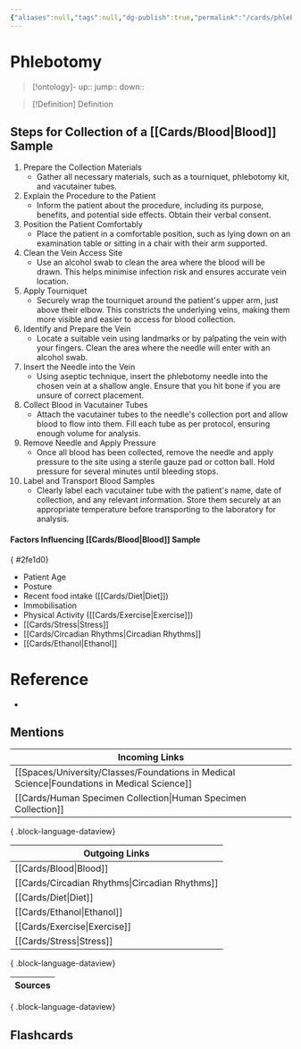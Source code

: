 ```yaml
---
{"aliases":null,"tags":null,"dg-publish":true,"permalink":"/cards/phlebotomy/","dgPassFrontmatter":true}
---
```


# Phlebotomy

> [!ontology]-
> up:: 
> jump:: 
> down:: 

> [!Definition] Definition

## Steps for Collection of a [[Cards/Blood\|Blood]] Sample

1. Prepare the Collection Materials
	- Gather all necessary materials, such as a tourniquet, phlebotomy kit, and vacutainer tubes.
2. Explain the Procedure to the Patient
	- Inform the patient about the procedure, including its purpose, benefits, and potential side effects. Obtain their verbal consent.
3. Position the Patient Comfortably
	- Place the patient in a comfortable position, such as lying down on an examination table or sitting in a chair with their arm supported.
4. Clean the Vein Access Site
	- Use an alcohol swab to clean the area where the blood will be drawn. This helps minimise infection risk and ensures accurate vein location.
5. Apply Tourniquet
	- Securely wrap the tourniquet around the patient's upper arm, just above their elbow. This constricts the underlying veins, making them more visible and easier to access for blood collection.
6. Identify and Prepare the Vein
	- Locate a suitable vein using landmarks or by palpating the vein with your fingers. Clean the area where the needle will enter with an alcohol swab.
7. Insert the Needle into the Vein
	- Using aseptic technique, insert the phlebotomy needle into the chosen vein at a shallow angle. Ensure that you hit bone if you are unsure of correct placement.
8. Collect Blood in Vacutainer Tubes
	- Attach the vacutainer tubes to the needle's collection port and allow blood to flow into them. Fill each tube as per protocol, ensuring enough volume for analysis.
9. Remove Needle and Apply Pressure
	- Once all blood has been collected, remove the needle and apply pressure to the site using a sterile gauze pad or cotton ball. Hold pressure for several minutes until bleeding stops.
10. Label and Transport Blood Samples
	- Clearly label each vacutainer tube with the patient's name, date of collection, and any relevant information. Store them securely at an appropriate temperature before transporting to the laboratory for analysis.

#### Factors Influencing [[Cards/Blood\|Blood]] Sample
{ #2fe1d0}


- Patient Age
- Posture
- Recent food intake ([[Cards/Diet\|Diet]])
- Immobilisation
- Physical Activity ([[Cards/Exercise\|Exercise]])
- [[Cards/Stress\|Stress]]
- [[Cards/Circadian Rhythms\|Circadian Rhythms]]
- [[Cards/Ethanol\|Ethanol]]

# Reference

- 

## Mentions

| Incoming Links                                                                                  |
| ----------------------------------------------------------------------------------------------- |
| [[Spaces/University/Classes/Foundations in Medical Science\|Foundations in Medical Science]] |
| [[Cards/Human Specimen Collection\|Human Specimen Collection]]                               |

{ .block-language-dataview}

| Outgoing Links                                    |
| ------------------------------------------------- |
| [[Cards/Blood\|Blood]]                         |
| [[Cards/Circadian Rhythms\|Circadian Rhythms]] |
| [[Cards/Diet\|Diet]]                           |
| [[Cards/Ethanol\|Ethanol]]                     |
| [[Cards/Exercise\|Exercise]]                   |
| [[Cards/Stress\|Stress]]                       |

{ .block-language-dataview}

| Sources |
| ------- |

{ .block-language-dataview}

## Flashcards